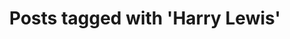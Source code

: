 ---
layout: tag
tag: Harry Lewis
title: "Posts tagged with 'Harry Lewis'"
permalink: /tags/harry-lewis/
---